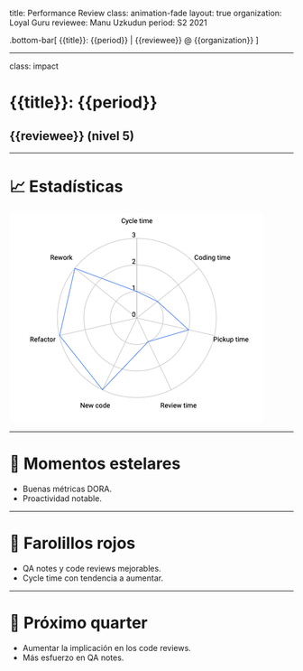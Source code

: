 title: Performance Review
class: animation-fade
layout: true
organization: Loyal Guru
reviewee: Manu Uzkudun
period: S2 2021

.bottom-bar[
  {{title}}: {{period}} | {{reviewee}} @ {{organization}}
]

---

class: impact

# {{title}}: {{period}}
## {{reviewee}} (nivel 5)

---

# 📈 Estadísticas 

<img src="stats.png">

---

# 🌟 Momentos estelares

- Buenas métricas DORA.
- Proactividad notable.

---

# 🚦 Farolillos rojos

- QA notes y code reviews mejorables.
- Cycle time con tendencia a aumentar.

---

# 🎯 Próximo quarter

- Aumentar la implicación en los code reviews.
- Más esfuerzo en QA notes.
